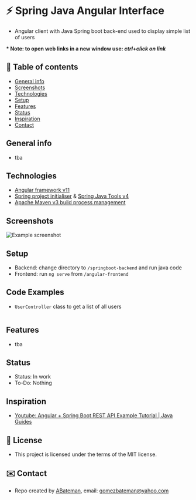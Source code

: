# :zap: Spring Java Angular Interface

* Angular client with Java Spring boot back-end used to display simple list of users

**\* Note: to open web links in a new window use: _ctrl+click on link_**

## :page_facing_up: Table of contents

* [General info](#general-info)
* [Screenshots](#screenshots)
* [Technologies](#technologies)
* [Setup](#setup)
* [Features](#features)
* [Status](#status)
* [Inspiration](#inspiration)
* [Contact](#contact)

## General info

* tba

## Technologies

* [Angular framework v11](https://angular.io/)
* [Spring project initialiser](https://start.spring.io/) & [Spring Java Tools v4](https://spring.io/tools)
* [Apache Maven v3 build process management](https://maven.apache.org/what-is-maven.html)

## Screenshots

![Example screenshot](./img/java-angular.png)

## Setup

* Backend: change directory to `/springboot-backend` and run java code
* Frontend: run `ng serve` from `/angular-frontend`

## Code Examples

* `UserController` class to get a list of all users

```java

```

## Features

* tba

## Status

* Status: In work
* To-Do: Nothing

## Inspiration

* [Youtube: Angular + Spring Boot REST API Example Tutorial | Java Guides](https://www.youtube.com/watch?v=_rMAnZIcRiU&t=3s)

## :file_folder: License

* This project is licensed under the terms of the MIT license.

## :envelope: Contact

* Repo created by [ABateman](https://github.com/AndrewJBateman), email: gomezbateman@yahoo.com